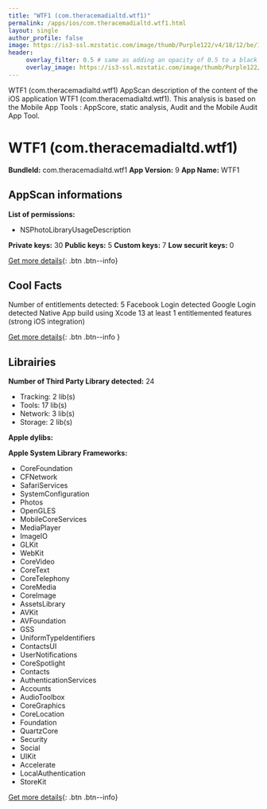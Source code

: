 ```yaml
---
title: "WTF1 (com.theracemadialtd.wtf1)"
permalink: /apps/ios/com.theracemadialtd.wtf1.html
layout: single
author_profile: false
image: https://is3-ssl.mzstatic.com/image/thumb/Purple122/v4/18/12/be/1812be3c-a969-8b52-6774-7197a8d87061/AppIcon-1x_U007emarketing-0-7-85-220.png/512x512bb.jpg
header: 
     overlay_filter: 0.5 # same as adding an opacity of 0.5 to a black background
     overlay_image: https://is3-ssl.mzstatic.com/image/thumb/Purple122/v4/18/12/be/1812be3c-a969-8b52-6774-7197a8d87061/AppIcon-1x_U007emarketing-0-7-85-220.png/512x512bb.jpg
---
```

WTF1 (com.theracemadialtd.wtf1) AppScan description of the content of the iOS application WTF1 (com.theracemadialtd.wtf1). This analysis is based on the Mobile App Tools : AppScore, static analysis, Audit and the Mobile Audit App Tool.

# WTF1 (com.theracemadialtd.wtf1)

**BundleId:** com.theracemadialtd.wtf1
**App Version:** 9
**App Name:** WTF1


## AppScan informations 

**List of permissions:** 
- NSPhotoLibraryUsageDescription
  
  
**Private keys:** 30
**Public keys:** 5
**Custom keys:** 7
**Low securit keys:** 0
  
[Get more details](/pricing.html){: .btn .btn--info}

## Cool Facts

Number of entitlements detected: 5
Facebook Login detected
Google Login detected
Native App
build using Xcode 13
at least 1 entitlemented features (strong iOS integration)
  
[Get more details](/pricing.html){: .btn .btn--info }

## Librairies 
**Number of Third Party Library detected:** 24
- Tracking: 2 lib(s)
- Tools: 17 lib(s)
- Network: 3 lib(s)
- Storage: 2 lib(s)


**Apple dylibs:**


**Apple System Library Frameworks:**
- CoreFoundation
- CFNetwork
- SafariServices
- SystemConfiguration
- Photos
- OpenGLES
- MobileCoreServices
- MediaPlayer
- ImageIO
- GLKit
- WebKit
- CoreVideo
- CoreText
- CoreTelephony
- CoreMedia
- CoreImage
- AssetsLibrary
- AVKit
- AVFoundation
- GSS
- UniformTypeIdentifiers
- ContactsUI
- UserNotifications
- CoreSpotlight
- Contacts
- AuthenticationServices
- Accounts
- AudioToolbox
- CoreGraphics
- CoreLocation
- Foundation
- QuartzCore
- Security
- Social
- UIKit
- Accelerate
- LocalAuthentication
- StoreKit


  
[Get more details](/pricing.html){: .btn .btn--info}


